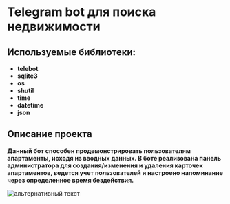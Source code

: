 # Telegram bot для поиска недвижимости
## Используемые библиотеки:
- **telebot**
- **sqlite3**
- **os**
- **shutil**
- **time**
- **datetime**
- **json**

## Описание проекта
**Данный бот способен продемонстрировать пользователям апартаменты, исходя из вводных данных. В боте реализована панель администратора для создания/изменения и удаления карточек апартаментов, ведется учет пользователей и настроено напоминание через определенное время бездействия.**

![альтернативный текст](https://imgur.com/a/4DiNMj4 "Title")